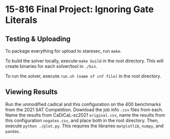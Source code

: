 # 15-816 Final Project: Ignoring Gate Literals

## Testing & Uploading

To package everything for upload to starexec, run `make`. 

To build the solver locally, execute `make build` in the root directory. This will create binaries for each solver/tool in `./bin`.

To run the solver, execute `run.sh [name of cnf file]` in the root directory.

## Viewing Results

Run the unmodified cadical and this configuration on the 400 benchmarks from the 2021 SAT Competition. Download the job info `.csv` files from each. Name the results from CaDiCaL-sc2021 `original.csv`, name the results from this configuration `nogates.csv`, and place both in the root directory. Then, execute `python ./plot.py`. This requires the libraries `matplotlib`, `numpy`, and `pandas`.